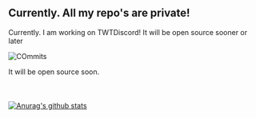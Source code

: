 ## Currently. All my repo's are private!
Currently. I am working on TWTDiscord!
It will be open source sooner or later

![COmmits](https://zyrn.wtf/i/zj0ai.png)

It will be open source soon.
<br />
<br />
<br />
<br />
[![Anurag's github stats](https://github-readme-stats.vercel.app/api?username=zyme-xd)](https://github.com/anuraghazra/github-readme-stats)


